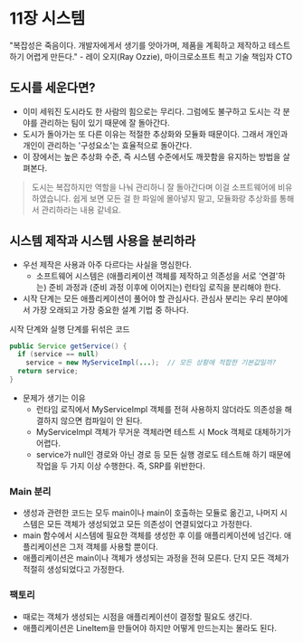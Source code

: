# 11장 시스템

"복잡성은 죽음이다. 개발자에게서 생기를 앗아가며, 제품을 계획하고 제작하고 테스트하기 어렵게 만든다." - 레이 오지(Ray Ozzie), 마이크로소프트 쵝고 기술 책임자 CTO

## 도시를 세운다면?

- 이미 세워진 도시라도 한 사람의 힘으로는 무리다. 그럼에도 불구하고 도시는 각 분야를 관리하는 팀이 있기 때문에 잘 돌아간다.
- 도시가 돌아가는 또 다른 이유는 적절한 추상화와 모듈화 때문이다. 그래서 개인과 개인이 관리하는 '구성요소'는 효율적으로 돌아간다.
- 이 장에서는 높은 추상화 수준, 즉 시스템 수준에서도 깨끗함을 유지하는 방법을 살펴본다.

> 도시는 복잡하지만 역할을 나눠 관리하니 잘 돌아간다며 이걸 소프트웨어에 비유하였습니다. 쉽게 보면 모든 걸 한 파일에 몰아넣지 말고, 모듈화랑 추상화를 통해서 관리하라는 내용 같네요.

## 시스템 제작과 시스템 사용을 분리하라

- 우선 제작은 사용과 아주 다르다는 사실을 명심한다.
  - 소프트웨어 시스템은 (애플리케이션 객체를 제작하고 의존성을 서로 '연결'하는) 준비 과정과 (준비 과정 이후에 이어지는) 런타임 로직을 분리해야 한다.
- 시작 단계는 모든 애플리케이션이 풀어야 할 관심사다. 관심사 분리는 우리 분야에서 가장 오래되고 가장 중요한 설계 기법 중 하나다.

시작 단계와 실행 단계를 뒤섞은 코드

```java
public Service getService() {
  if (service == null)
    service = new MyServiceImpl(...);  // 모든 상황에 적합한 기본값일까?
  return service;
}
```

- 문제가 생기는 이유
  - 런타임 로직에서 MyServiceImpl 객체를 전혀 사용하지 않더라도 의존성을 해결하지 않으면 컴파일이 안 된다.
  - MyServiceImpl 객체가 무거운 객체라면 테스트 시 Mock 객체로 대체하기가 어렵다.
  - service가 null인 경로와 아닌 경로 등 모든 실행 경로도 테스트해 하기 때문에 작업을 두 가지 이상 수행한다. 즉, SRP를 위반한다.

### Main 분리

- 생성과 관련한 코드는 모두 main이나 main이 호출하는 모듈로 옮긴고, 나머지 시스템은 모든 객체가 생성되었고 모든 의존성이 연결되었다고 가정한다.
- main 함수에서 시스템에 필요한 객체를 생성한 후 이를 애플리케이션에 넘긴다. 애플리케이션은 그저 객체를 사용할 뿐이다.
- 애플리케이션은 main이나 객체가 생성되는 과정을 전혀 모른다. 단지 모든 객체가 적절히 생성되었다고 가정한다.

### 팩토리

- 때로는 객체가 생성되는 시점을 애플리케이션이 결정할 필요도 생긴다.
- 애플리케이션은 LineItem을 만들어야 하지만 어떻게 만드는지는 몰라도 된다.
